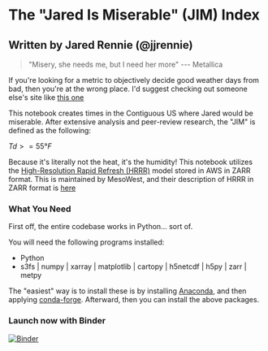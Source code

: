 # The "Jared Is Miserable" (JIM) Index
## Written by Jared Rennie (@jjrennie)
> "Misery, she needs me, but I need her more"
> --- Metallica

If you're looking for a metric to objectively decide good weather days from bad, then you're at the wrong place. I'd suggest checking out someone else's site like [this one](https://www.cbsnews.com/boston/news/how-many-top-10-weather-days-do-we-get-in-boston/)

This notebook creates times in the Contiguous US where Jared would be miserable. After extensive analysis and peer-review research, the "JIM" is defined as the following:

$Td>=55°F$

Because it's literally not the heat, it's the humidity! This notebook utilizes the [High-Resolution Rapid Refresh (HRRR)](https://rapidrefresh.noaa.gov/hrrr/) model stored in AWS in ZARR format. This is maintained by MesoWest, and their description of HRRR in ZARR format is [here](https://mesowest.utah.edu/html/hrrr/)

### What You Need

First off, the entire codebase works in Python... sort of. 

You will need the following programs installed: 
- Python
- s3fs | numpy | xarray | matplotlib | cartopy | h5netcdf | h5py | zarr | metpy
    
The "easiest" way is to install these is by installing <a href='https://www.anaconda.com/' target="_blank">Anaconda</a>, and then applying <a href='https://conda-forge.org/' target="_blank">conda-forge</a>. Afterward, then you can install the above packages. 

### Launch now with Binder
[![Binder](https://mybinder.org/badge_logo.svg)](https://mybinder.org/v2/gh/jjrennie/Jared-Is-Miserable/HEAD?labpath=JIM.ipynb)
